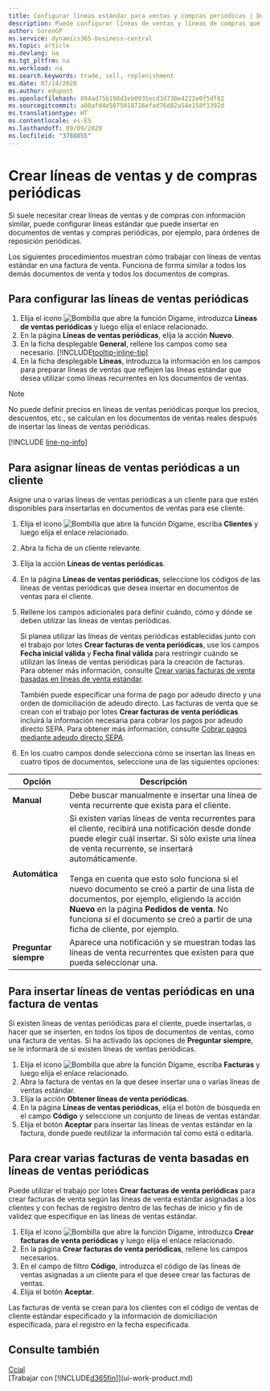 ```yaml
---
title: Configurar líneas estándar para ventas y compras periódicas | Documentos de Microsoft
description: Puede configurar líneas de ventas y líneas de compras que realice con frecuencia e insertarlas en documentos de venta y compra para rellenar rápidamente las líneas con información estándar.
author: SorenGP
ms.service: dynamics365-business-central
ms.topic: article
ms.devlang: na
ms.tgt_pltfrm: na
ms.workload: na
ms.search.keywords: trade, sell, replenishment
ms.date: 07/14/2020
ms.author: edupont
ms.openlocfilehash: 804ad75b198d3eb0935ecd3d730e4222e0f5df82
ms.sourcegitcommit: a80afd4e5075018716efad76d82a54e158f1392d
ms.translationtype: HT
ms.contentlocale: es-ES
ms.lasthandoff: 09/09/2020
ms.locfileid: "3788855"
---
```

# <a name="create-recurring-sales-and-purchase-lines"></a>Crear líneas de ventas y de compras periódicas
Si suele necesitar crear líneas de ventas y de compras con información similar, puede configurar líneas estándar que puede insertar en documentos de ventas y compras periódicas, por ejemplo, para órdenes de reposición periódicas.  

Los siguientes procedimientos muestran cómo trabajar con líneas de ventas estándar en una factura de venta. Funciona de forma similar a todos los demás documentos de venta y todos los documentos de compras.  

## <a name="to-set-up-recurring-sales-lines"></a>Para configurar las líneas de ventas periódicas

1. Elija el icono ![Bombilla que abre la función Dígame](media/ui-search/search_small.png "Dígame qué desea hacer"), introduzca **Líneas de ventas periódicas** y luego elija el enlace relacionado.  
2. En la página **Líneas de ventas periódicas**, elija la acción **Nuevo**.  
3. En la ficha desplegable **General**, rellene los campos como sea necesario. [!INCLUDE[tooltip-inline-tip](includes/tooltip-inline-tip_md.md)]  
4. En la ficha desplegable **Líneas**, introduzca la información en los campos para preparar líneas de ventas que reflejen las líneas estándar que desea utilizar como líneas recurrentes en los documentos de ventas.  

> [!NOTE]
> No puede definir precios en líneas de ventas periódicas porque los precios, descuentos, etc., se calculan en los documentos de ventas reales después de insertar las líneas de ventas periódicas.

[!INCLUDE [line-no-info](includes/line-no-info.md)]

## <a name="to-assign-recurring-sales-lines-to-a-customer"></a>Para asignar líneas de ventas periódicas a un cliente

Asigne una o varias líneas de ventas periódicas a un cliente para que estén disponibles para insertarlas en documentos de ventas para ese cliente.

1. Elija el icono ![Bombilla que abre la función Dígame](media/ui-search/search_small.png "Dígame qué desea hacer"), escriba **Clientes** y luego elija el enlace relacionado.
2. Abra la ficha de un cliente relevante.
3. Elija la acción **Líneas de ventas periódicas**.
4. En la página **Líneas de ventas periódicas**, seleccione los códigos de las líneas de ventas periódicas que desea insertar en documentos de ventas para el cliente.
5. Rellene los campos adicionales para definir cuándo, cómo y dónde se deben utilizar las líneas de ventas periódicas.  

    Si planea utilizar las líneas de ventas periódicas establecidas junto con el trabajo por lotes **Crear facturas de venta periódicas**, use los campos **Fecha inicial válida** y **Fecha final válida** para restringir cuándo se utilizan las líneas de ventas periódicas para la creación de facturas. Para obtener más información, consulte [Crear varias facturas de venta basadas en líneas de venta estándar](sales-how-work-standard-lines.md#to-create-multiple-sales-invoices-based-on-recurring-sales-lines).

    También puede especificar una forma de pago por adeudo directo y una orden de domiciliación de adeudo directo. Las facturas de venta que se crean con el trabajo por lotes **Crear facturas de venta periódicas** incluirá la información necesaria para cobrar los pagos por adeudo directo SEPA. Para obtener más información, consulte [Cobrar pagos mediante adeudo directo SEPA](finance-collect-payments-with-sepa-direct-debit.md).

6. En los cuatro campos donde selecciona cómo se insertan las líneas en cuatro tipos de documentos, seleccione una de las siguientes opciones:

|Opción|Descripción|
|------|-----------|
|**Manual**|Debe buscar manualmente e insertar una línea de venta recurrente que exista para el cliente.|
|**Automática**|Si existen varias líneas de venta recurrentes para el cliente, recibirá una notificación desde donde puede elegir cuál insertar. Si sólo existe una línea de venta recurrente, se insertará automáticamente.<br /><br />Tenga en cuenta que esto solo funciona si el nuevo documento se creó a partir de una lista de documentos, por ejemplo, eligiendo la acción **Nuevo** en la página **Pedidos de venta**. No funciona si el documento se creó a partir de una ficha de cliente, por ejemplo.|
|**Preguntar siempre**|Aparece una notificación y se muestran todas las líneas de venta recurrentes que existen para que pueda seleccionar una.

## <a name="to-insert-recurring-sales-lines-on-a-sales-invoice"></a>Para insertar líneas de ventas periódicas en una factura de ventas

Si existen líneas de ventas periódicas para el cliente, puede insertarlas, o hacer que se inserten, en todos los tipos de documentos de ventas, como una factura de ventas. Si ha activado las opciones de **Preguntar siempre**, se le informará de si existen líneas de ventas periódicas.

1. Elija el icono ![Bombilla que abre la función Dígame](media/ui-search/search_small.png "Dígame qué desea hacer"), escriba **Facturas** y luego elija el enlace relacionado.
2. Abra la factura de ventas en la que desee insertar una o varias líneas de ventas estándar.
3. Elija la acción **Obtener líneas de venta periódicas**.
4. En la página **Líneas de ventas periódicas**, elija el botón de búsqueda en el campo **Código** y seleccione un conjunto de líneas de ventas estándar.
5. Elija el botón **Aceptar** para insertar las líneas de ventas estándar en la factura, donde puede reutilizar la información tal como está o editarla.

## <a name="to-create-multiple-sales-invoices-based-on-recurring-sales-lines"></a>Para crear varias facturas de venta basadas en líneas de ventas periódicas
Puede utilizar el trabajo por lotes **Crear facturas de venta periódicas** para crear facturas de venta según las líneas de venta estándar asignadas a los clientes y con fechas de registro dentro de las fechas de inicio y fin de validez que especifique en las líneas de ventas estándar.

1. Elija el icono ![Bombilla que abre la función Dígame](media/ui-search/search_small.png "Dígame qué desea hacer"), introduzca **Crear facturas de venta periódicas** y luego elija el enlace relacionado.
2. En la página **Crear facturas de venta periódicas**, rellene los campos necesarios.
3. En el campo de filtro **Código**, introduzca el código de las líneas de ventas asignadas a un cliente para el que desee crear las facturas de ventas.
4. Elija el botón **Aceptar**.

Las facturas de venta se crean para los clientes con el código de ventas de cliente estándar especificado y la información de domiciliación especificada, para el registro en la fecha especificada.

## <a name="see-also"></a>Consulte también

[Ccial](sales-manage-sales.md)  
[Trabajar con [!INCLUDE[d365fin](includes/d365fin_md.md)]](ui-work-product.md)  
